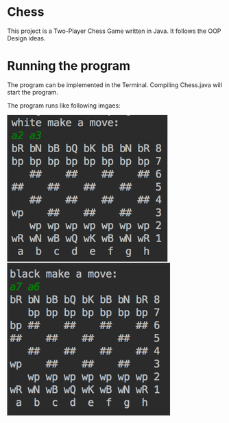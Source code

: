 # Chess
This project is a Two-Player Chess Game written in Java. It follows the OOP Design ideas. 

# Running the program
The program can be implemented in the Terminal. Compiling Chess.java will start the program.

The program runs like following imgaes:

<img src = "https://github.com/PuChen7/Chess/blob/master/image/run1.jpeg">

<img src = "https://github.com/PuChen7/Chess/blob/master/image/run2.jpeg">